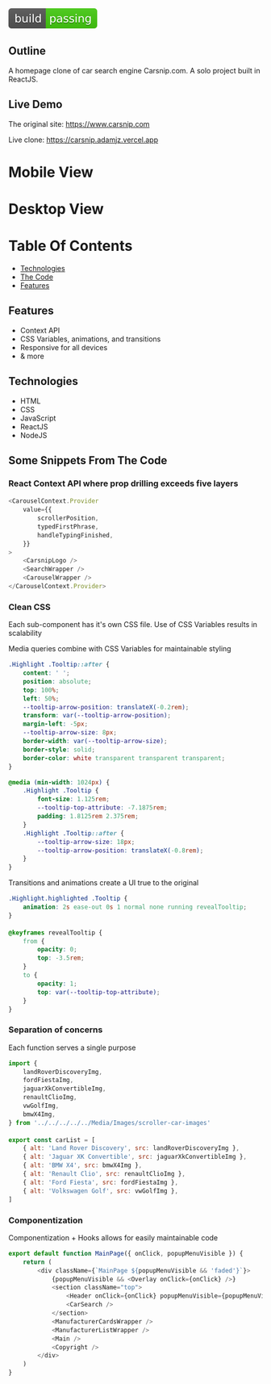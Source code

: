 <img src="/src/Media/Images/shield.svg">

## Outline

A homepage clone of car search engine Carsnip.com. A solo project built in ReactJS.

## Live Demo

The original site: https://www.carsnip.com

Live clone: https://carsnip.adamjz.vercel.app

# Mobile View

# Desktop View

# Table Of Contents

-   [Technologies](#technologies)
-   [The Code](#some-snippets-from-the-code)
-   [Features](#features)



## Features

-   Context API
-   CSS Variables, animations, and transitions
-   Responsive for all devices
-   & more

## Technologies

-   HTML
-   CSS
-   JavaScript
-   ReactJS
-   NodeJS

## Some Snippets From The Code

### React Context API where prop drilling exceeds five layers

```js
<CarouselContext.Provider
    value={{
        scrollerPosition,
        typedFirstPhrase,
        handleTypingFinished,
    }}
>
    <CarsnipLogo />
    <SearchWrapper />
    <CarouselWrapper />
</CarouselContext.Provider>
```

### Clean CSS

Each sub-component has it's own CSS file. Use of CSS Variables results in scalability

Media queries combine with CSS Variables for maintainable styling

```css
.Highlight .Tooltip::after {
    content: ' ';
    position: absolute;
    top: 100%;
    left: 50%;
    --tooltip-arrow-position: translateX(-0.2rem);
    transform: var(--tooltip-arrow-position);
    margin-left: -5px;
    --tooltip-arrow-size: 8px;
    border-width: var(--tooltip-arrow-size);
    border-style: solid;
    border-color: white transparent transparent transparent;
}
```

```css
@media (min-width: 1024px) {
    .Highlight .Tooltip {
        font-size: 1.125rem;
        --tooltip-top-attribute: -7.1875rem;
        padding: 1.8125rem 2.375rem;
    }
    .Highlight .Tooltip::after {
        --tooltip-arrow-size: 18px;
        --tooltip-arrow-position: translateX(-0.8rem);
    }
}
```

Transitions and animations create a UI true to the original

```css
.Highlight.highlighted .Tooltip {
    animation: 2s ease-out 0s 1 normal none running revealTooltip;
}

@keyframes revealTooltip {
    from {
        opacity: 0;
        top: -3.5rem;
    }
    to {
        opacity: 1;
        top: var(--tooltip-top-attribute);
    }
}
```

### Separation of concerns

Each function serves a single purpose

```js
import {
    landRoverDiscoveryImg,
    fordFiestaImg,
    jaguarXkConvertibleImg,
    renaultClioImg,
    vwGolfImg,
    bmwX4Img,
} from '../../../../../Media/Images/scroller-car-images'

export const carList = [
    { alt: 'Land Rover Discovery', src: landRoverDiscoveryImg },
    { alt: 'Jaguar XK Convertible', src: jaguarXkConvertibleImg },
    { alt: 'BMW X4', src: bmwX4Img },
    { alt: 'Renault Clio', src: renaultClioImg },
    { alt: 'Ford Fiesta', src: fordFiestaImg },
    { alt: 'Volkswagen Golf', src: vwGolfImg },
]
```

### Componentization

Componentization + Hooks allows for easily maintainable code

```js
export default function MainPage({ onClick, popupMenuVisible }) {
    return (
        <div className={`MainPage ${popupMenuVisible && 'faded'}`}>
            {popupMenuVisible && <Overlay onClick={onClick} />}
            <section className="top">
                <Header onClick={onClick} popupMenuVisible={popupMenuVisible} />
                <CarSearch />
            </section>
            <ManufacturerCardsWrapper />
            <ManufacturerListWrapper />
            <Main />
            <Copyright />
        </div>
    )
}
```
